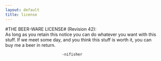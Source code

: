```yaml
---
layout: default
title: license
---
```

#THE BEER-WARE LICENSE# (Revision 42):   
As long as you retain this notice you can do whatever you want with this  
stuff. If we meet some day, and you think this stuff is worth it, you can  
buy me a beer in return.   
  
                             -nifisher
